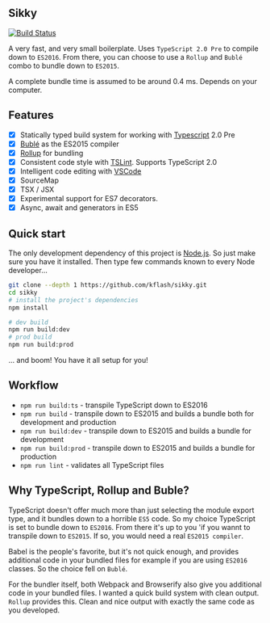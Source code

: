 ## Sikky

[![Build Status](https://travis-ci.org/Kflash/sikky.svg?branch=master)](https://travis-ci.org/Kflash/sikky)

A very fast, and very small boilerplate. Uses `TypeScript 2.0 Pre` to compile down to `ES2016`. From there, you can choose to use a `Rollup` and `Bublé` 
combo to bundle down to `ES2015`.

A complete bundle time is assumed to be around 0.4 ms. Depends on your computer.

## Features

- [x] Statically typed build system for working with [Typescript](https://www.typescriptlang.org/) 2.0 Pre
- [x] [Bublé](https://gitlab.com/Rich-Harris/buble) as the ES2015 compiler
- [x] [Rollup](http://rollupjs.org/) for bundling
- [x] Consistent code style with [TSLint](https://palantir.github.io/tslint/). Supports TypeScript 2.0 
- [x] Intelligent code editing with [VSCode](https://code.visualstudio.com/)
- [x] SourceMap
- [x] TSX / JSX
- [x] Experimental support for ES7 decorators.
- [x] Async, await and generators in ES5

## Quick start

The only development dependency of this project is [Node.js](https://nodejs.org/en/). So just make sure you have it installed. Then
type few commands known to every Node developer...

```bash
git clone --depth 1 https://github.com/kflash/sikky.git
cd sikky
# install the project's dependencies
npm install

# dev build
npm run build:dev
# prod build
npm run build:prod
```
... and boom! You have it all setup for you!

## Workflow

* `npm run build:ts` - transpile TypeScript down to ES2016
* `npm run build` - transpile down to ES2015 and builds a bundle both for development and production
* `npm run build:dev` - transpile down to ES2015 and builds a bundle for development
* `npm run build:prod` - transpile down to ES2015 and builds a bundle for production
* `npm run lint` - validates all TypeScript files

## Why TypeScript, Rollup and Buble?

TypeScript doesn't offer much more than just  selecting the module export type, and it bundles down to a horrible `ES5` code. 
So my choice TypeScript is set to bundle down to `ES2016`. From there it's up to you 'if you wannt to transpile down to `ES2015`. 
If so, you would need a real `ES2015 compiler`.

Babel is the people's favorite, but it's not quick enough, and provides additional code in your bundled files for example if you are using `ES2016` classes. So the choice fell on `Bublé`.

For the bundler itself, both Webpack and Browserify also give you additional code in your bundled files. I wanted a quick build system with clean output. `Rollup` provides this. Clean and nice output with exactly the same code as you developed.
